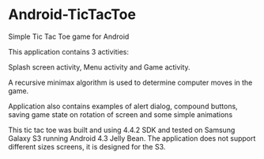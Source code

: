 Android-TicTacToe
=================

Simple Tic Tac Toe game for Android


This application contains 3 activities:

Splash screen activity, Menu activity and Game activity.

A recursive minimax algorithm is used to determine computer moves in the game.

Application also  contains examples of alert dialog, compound buttons, saving game state on rotation of screen and some simple animations

This tic tac toe was built and using 4.4.2 SDK and tested on Samsung Galaxy S3 running Android 4.3 Jelly Bean. The application does not support different sizes screens, it is designed for the S3.
